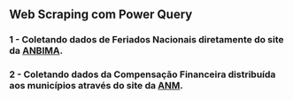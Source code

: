 ## Web Scraping com Power Query

### 1 - Coletando dados de Feriados Nacionais diretamente do site da [ANBIMA](https://www.anbima.com.br/feriados/fer_nacionais/2024.asp).

### 2 - Coletando dados da Compensação Financeira distribuída aos municípios através do site da [ANM](https://sistemas.anm.gov.br/arrecadacao/extra/Relatorios/distribuicao_cfem_muni.aspx?ano=2022&uf=PA).
